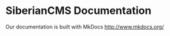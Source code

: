 SiberianCMS Documentation
=========================

Our documentation is built with MkDocs http://www.mkdocs.org/